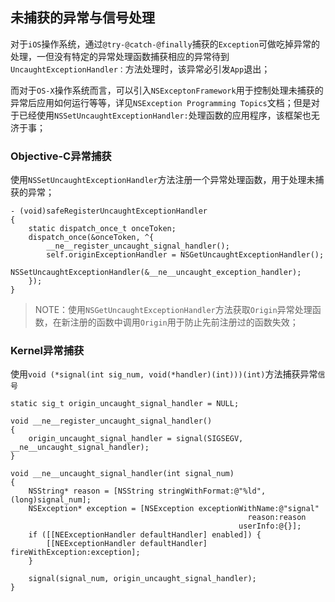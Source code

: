 ## 未捕获的异常与信号处理

对于`iOS`操作系统，通过`@try-@catch-@finally`捕获的`Exception`可做吃掉异常的处理，一但没有特定的异常处理函数捕获相应的异常待到`UncaughtExceptionHandler：`方法处理时，该异常必引发`App`退出；

而对于`OS-X`操作系统而言，可以引入`NSExceptonFramework`用于控制处理未捕获的异常后应用如何运行等等，详见`NSException Programming Topics`文档；但是对于已经使用`NSSetUncaughtExceptionHandler:`处理函数的应用程序，该框架也无济于事；

### Objective-C异常捕获

使用`NSSetUncaughtExceptionHandler`方法注册一个异常处理函数，用于处理未捕获的异常；

```
- (void)safeRegisterUncaughtExceptionHandler
{
    static dispatch_once_t onceToken;
    dispatch_once(&onceToken, ^{
        __ne__register_uncaught_signal_handler();
        self.originExceptionHandler = NSGetUncaughtExceptionHandler();
        NSSetUncaughtExceptionHandler(&__ne__uncaught_exception_handler);
    });
}
```

> NOTE：使用`NSGetUncaughtExceptionHandler`方法获取`Origin`异常处理函数，在新注册的函数中调用`Origin`用于防止先前注册过的函数失效；

### Kernel异常捕获

使用`void (*signal(int sig_num, void(*handler)(int)))(int)`方法捕获异常`信号`

```
static sig_t origin_uncaught_signal_handler = NULL;

void __ne__register_uncaught_signal_handler()
{
    origin_uncaught_signal_handler = signal(SIGSEGV, __ne__uncaught_signal_handler);
}

void __ne__uncaught_signal_handler(int signal_num)
{
    NSString* reason = [NSString stringWithFormat:@"%ld", (long)signal_num];
    NSException* exception = [NSException exceptionWithName:@"signal"
                                                     reason:reason
                                                   userInfo:@{}];
    if ([[NEExceptionHandler defaultHandler] enabled]) {
        [[NEExceptionHandler defaultHandler] fireWithException:exception];
    }
    
    signal(signal_num, origin_uncaught_signal_handler);
}
```
